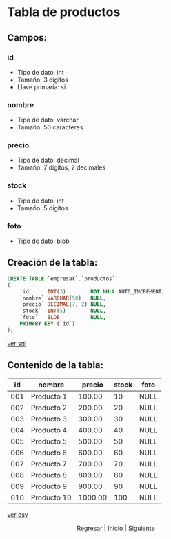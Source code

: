# Tabla de productos
## Campos:
### id
* Tipo de dato: int
* Tamaño: 3 dígitos
* Llave primaria: si

### nombre
* Tipo de dato: varchar
* Tamaño: 50 caracteres

### precio
* Tipo de dato: decimal
* Tamaño: 7 dígitos, 2 decimales

### stock
* Tipo de dato: int
* Tamaño: 5 dígitos

### foto
* Tipo de dato: blob

## Creación de la tabla:
``` sql
CREATE TABLE `empresaX`.`productos`
(
    `id`     INT(3)        NOT NULL AUTO_INCREMENT,
    `nombre` VARCHAR(50)   NULL,
    `precio` DECIMAL(7, 2) NULL,
    `stock`  INT(5)        NULL,
    `foto`   BLOB          NULL,
    PRIMARY KEY (`id`)
);
```
[ver sql](./sql/05%20Almacen.sql)

## Contenido de la tabla:   
| id  | nombre       | precio  | stock | foto  |
|-----|--------------|---------|-------|-------|
| 001 | Producto 1   | 100.00  | 10    | NULL  |
| 002 | Producto 2   | 200.00  | 20    | NULL  |
| 003 | Producto 3   | 300.00  | 30    | NULL  |
| 004 | Producto 4   | 400.00  | 40    | NULL  |
| 005 | Producto 5   | 500.00  | 50    | NULL  |
| 006 | Producto 6   | 600.00  | 60    | NULL  |
| 007 | Producto 7   | 700.00  | 70    | NULL  |
| 008 | Producto 8   | 800.00  | 80    | NULL  |
| 009 | Producto 9   | 900.00  | 90    | NULL  |
| 010 | Producto 10  | 1000.00 | 100   | NULL  |
[ver csv](./csv/02%20Productos.csv)

<p align="center">
    <a href="./01 Getting Started.md">Regresar</a> |
    <a href="../README.md">Inicio</a> |
    <a href="./03 Clientes.md">Siguiente</a>
</p>